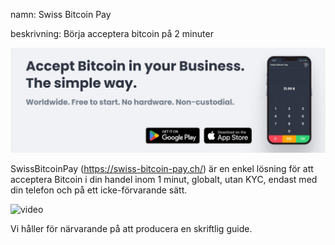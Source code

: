 namn: Swiss Bitcoin Pay

beskrivning: Börja acceptera bitcoin på 2 minuter

![omslag](assets/cover.jpeg)

SwissBitcoinPay (https://swiss-bitcoin-pay.ch/) är en enkel lösning för att acceptera Bitcoin i din handel inom 1 minut, globalt, utan KYC, endast med din telefon och på ett icke-förvarande sätt.

![video](https://youtu.be/_yAyJReq3Dg)

Vi håller för närvarande på att producera en skriftlig guide.
